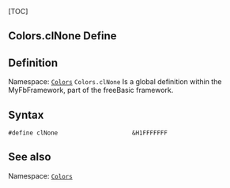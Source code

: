 [TOC]
## Colors.clNone Define

## Definition
Namespace: [`Colors`](Colors.md)
`Colors.clNone` Is a global definition within the MyFbFramework, part of the freeBasic framework.
## Syntax

```freeBasic
#define clNone                     &H1FFFFFFF
```

## See also
Namespace: [`Colors`](Colors.md)
